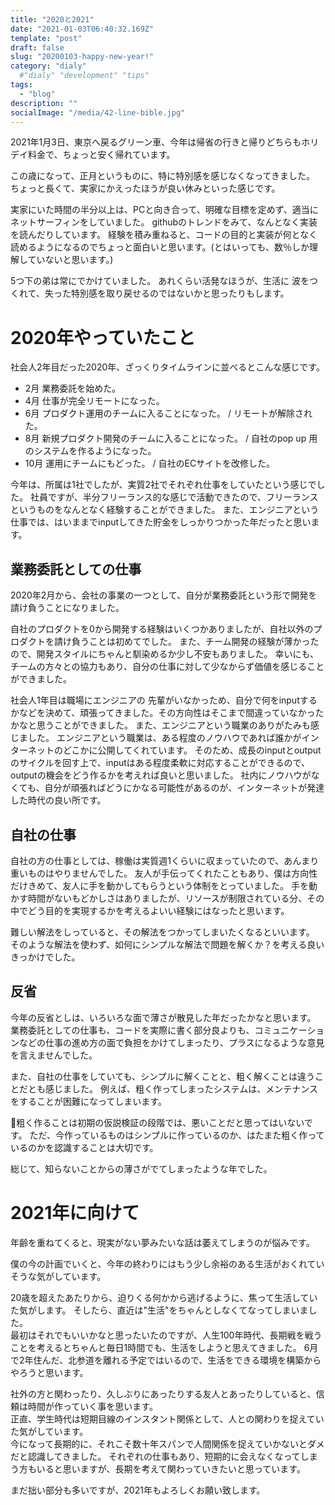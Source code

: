 ```yaml
---
title: "2020と2021"
date: "2021-01-03T06:40:32.169Z"
template: "post"
draft: false
slug: "20200103-happy-new-year!"
category: "dialy"
  #"dialy" "development" "tips"
tags:
  - "blog"
description: ""
socialImage: "/media/42-line-bible.jpg"
---
```


2021年1月3日、東京へ戻るグリーン車、今年は帰省の行きと帰りどちらもホリデイ料金で、ちょっと安く帰れています。

この歳になって、正月というものに、特に特別感を感じなくなってきました。
ちょっと長くて、実家にかえったほうが良い休みといった感じです。

実家にいた時間の半分以上は、PCと向き合って、明確な目標を定めず、適当にネットサーフィンをしていました。
githubのトレンドをみて、なんとなく実装を読んだりしています。
経験を積み重ねると、コードの目的と実装が何となく読めるようになるのでちょっと面白いと思います。(とはいっても、数％しか理解していないと思います。)

5つ下の弟は常にでかけていました。
あれくらい活発なほうが、生活に 波をつくれて、失った特別感を取り戻せるのではないかと思ったりもします。


# 2020年やっていたこと
社会人2年目だった2020年、ざっくりタイムラインに並べるとこんな感じです。

- 2月 業務委託を始めた。
- 4月 仕事が完全リモートになった。
- 6月 プロダクト運用のチームに入ることになった。 / リモートが解除された。
- 8月 新規プロダクト開発のチームに入ることになった。 / 自社のpop up 用のシステムを作るようになった。
- 10月 運用にチームにもどった。 / 自社のECサイトを改修した。

今年は、所属は1社でしたが、実質2社でそれぞれ仕事をしていたという感じでした。
社員ですが、半分フリーランス的な感じで活動できたので、フリーランスというものをなんとなく経験することができました。
また、エンジニアという仕事では、はいままでinputしてきた貯金をしっかりつかった年だったと思います。

## 業務委託としての仕事

2020年2月から、会社の事業の一つとして、自分が業務委託という形で開発を請け負うことになりました。

自社のプロダクトを0から開発する経験はいくつかありましたが、自社以外のプロダクトを請け負うことは初めてでした。
また、チーム開発の経験が薄かったので、開発スタイルにちゃんと馴染めるか少し不安もありました。
幸いにも、チームの方々との協力もあり、自分の仕事に対して少なからず価値を感じることができました。

社会人1年目は職場にエンジニアの 先輩がいなかっため、自分で何をinputするかなどを決めて、頑張ってきました。その方向性はそこまで間違っていなかったかなと思うことができました。
また、エンジニアという職業のありがたみも感じました。
エンジニアという職業は、ある程度のノウハウであれば誰かがインターネットのどこかに公開してくれています。
そのため、成長のinputとoutputのサイクルを回す上で、inputはある程度柔軟に対応することができるので、outputの機会をどう作るかを考えれば良いと思いました。
社内にノウハウがなくても、自分が頑張ればどうにかなる可能性があるのが、インターネットが発達した時代の良い所です。

## 自社の仕事
自社の方の仕事としては、稼働は実質週1くらいに収まっていたので、あんまり重いものはやりませんでした。
友人が手伝ってくれたこともあり、僕は方向性だけきめて、友人に手を動かしてもらうという体制をとっていました。
手を動かす時間がないもどかしさはありましたが、リソースが制限されている分、その中でどう目的を実現するかを考えるよいい経験にはなったと思います。

難しい解法をしっていると、その解法をつかってしまいたくなるといいます。
そのような解法を使わず、如何にシンプルな解法で問題を解くか？を考える良いきっかけでした。

## 反省
今年の反省としは、いろいろな面で薄さが散見した年だったかなと思います。 <br>
業務委託としての仕事も、コードを実際に書く部分良よりも、コミュニケーションなどの仕事の進め方の面で負担をかけてしまったり、プラスになるような意見を言えませんでした。

また、自社の仕事をしていても、シンプルに解くことと、粗く解くことは違うことだとも感じました。
例えば、粗く作ってしまったシステムは、メンテナンスをすることが困難になってしまいます。

粗く作ることは初期の仮説検証の段階では、悪いことだと思ってはいないです。
ただ、今作っているものはシンプルに作っているのか、はたまた粗く作っているのかを認識することは大切です。

総じて、知らないことからの薄さがでてしまったような年でした。

# 2021年に向けて
年齢を重ねてくると、現実がない夢みたいな話は萎えてしまうのが悩みです。

僕の今の計画でいくと、今年の終わりにはもう少し余裕のある生活がおくれていそうな気がしています。

20歳を超えたあたりから、迫りくる何かから逃げるように、焦って生活していた気がします。
そしたら、直近は"生活"をちゃんとしなくてなってしまいました。<br/>
最初はそれでもいいかなと思ったいたのですが、人生100年時代、長期戦を戦うことを考えるとちゃんと毎日1時間でも、生活をしようと思えてきました。
6月で2年住んだ、北参道を離れる予定ではいるので、生活をできる環境を構築からやろうと思います。

社外の方と関わったり、久しぶりにあったりする友人とあったりしていると、信頼は時間が作っていく事を思います。<br/>
正直、学生時代は短期目線のインスタント関係として、人との関わりを捉えていた気がしています。<br/>
今になって長期的に、それこそ数十年スパンで人間関係を捉えていかないとダメだと認識してきました。
それぞれの仕事もあり、短期的に会えなくなってしまう方もいると思いますが、長期を考えて関わっていきたいと思っています。

まだ拙い部分も多いですが、2021年もよろしくお願い致します。
